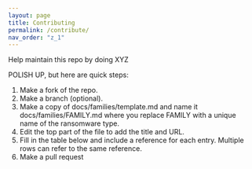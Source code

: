 ```yaml
---
layout: page
title: Contributing
permalink: /contribute/
nav_order: "z_1"
---
```


Help maintain this repo by doing XYZ


POLISH UP, but here are quick steps:

1. Make a fork of the repo.
2. Make a branch (optional). 
3. Make a copy of docs/families/template.md and name it docs/families/FAMILY.md where you replace FAMILY with a unique name of the ransomware type.
4. Edit the top part of the file to add the title and URL. 
5. Fill in the table below and include a reference for each entry. Multiple rows can refer to the same reference. 
6. Make a pull request
